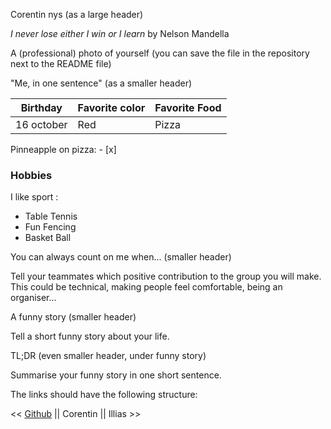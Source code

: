 Corentin nys  (as a large header)

*I never lose either I win or I learn* by Nelson Mandella

A (professional) photo of yourself (you can save the file in the repository next to the README file)

"Me, in one sentence" (as a smaller header)



Birthday  | Favorite color | Favorite Food
--------- | ---------------|--------------
16 october|  Red           | Pizza


Pinneapple on pizza: - [x]

### Hobbies

I like sport :
- Table Tennis 
- Fun Fencing
- Basket Ball


You can always count on me when... (smaller header)

Tell your teammates which positive contribution to the group you will make.
This could be technical, making people feel comfortable, being an organiser...

A funny story (smaller header)

Tell a short funny story about your life.

TL;DR (even smaller header, under funny story)

Summarise your funny story in one short sentence.

The links should have the following structure:

<< [Github](http://github.com) || Corentin || Illias >>